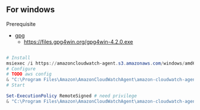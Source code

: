 ## For windows 

Prerequisite
- [gpg](https://gpg4win.org/)
  - https://files.gpg4win.org/gpg4win-4.2.0.exe
```Powershell

# Install
msiexec /i https://amazoncloudwatch-agent.s3.amazonaws.com/windows/amd64/latest/amazon-cloudwatch-agent.msi
# Configure
# TODO aws config
& "C:\Program Files\Amazon\AmazonCloudWatchAgent\amazon-cloudwatch-agent-config-wizard"
# Start

Set-ExecutionPolicy RemoteSigned # need privilege
& "C:\Program Files\Amazon\AmazonCloudWatchAgent\amazon-cloudwatch-agent-ctl.ps1" -a fetch-config -m onPremise -s -c file:configuration-file-path

```



